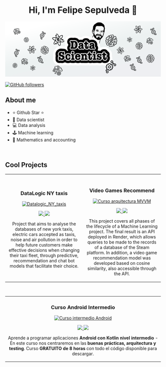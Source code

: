 <div align="center">
<h1 align="center">Hi, I'm Felipe Sepulveda 👋</h1>
</div>
<img src="img\banner22.jpg">

[![GitHub followers](https://img.shields.io/github/followers/arisguimera?style=social)](https://github.com/pipesito1)


## About me

- ⭐ Github Star ⭐ 
- 🤖 Data scientist
- 💻 Data analysis
- 🕹️ Machine learning
- 📗 Mathematics and accounting
<br>

## Cool Projects 
<table>
<tr>
<td width="50%">
<h3 align="center">DataLogic NY taxis</h3>
<div align="center">
<a href="(https://github.com/pipesito1/DataLogic_NY_taxis)" target="_blank"><img src="https://i.imgur.com/7uCBigG.jpg" width="400" alt="Datalogic_NY_taxis"></a>
<p>
<a href="(https://github.com/pipesito1/DataLogic_NY_taxis) target="_blank">
<img src="https://img.shields.io/badge/C%C3%93DIGO-80ffaa?style=for-the-badge&logo=github&logoColor=black">
</a>

<img src="https://img.shields.io/badge/-Youtube-green?style=for-the-badge&color=fbfc40">
</a>
</p>
<p>Project that aims to analyse the databases of new york taxis, electric cars accepted as taxis, noise and air pollution in order to help future customers make effective decisions when changing their taxi fleet, through predictive, recommendation and chat bot models that facilitate their choice.</p>
</div>
                                                                                      
</td>

<td width="50%">
               <br>
<h3 align="center"> Video Games Recommend</h3>
<div align="center">                                       
<a href="(https://github.com/pipesito1/video_games_recommend)" target="_blank"><img src="https://i.imgur.com/7uCBigG.jpg" width="400" alt="Curso arquitectura MVVM"></a>
<br>
<p>
<a href="https://github.com/ArisGuimera/SimpleAndroidMVVM" target="_blank">
<img src="https://img.shields.io/badge/C%C3%93DIGO-80ffaa?style=for-the-badge&logo=github&logoColor=black">
</a>
<a href="https://youtu.be/hhhSMXi0R3E" target="_blank">
<img src="https://img.shields.io/badge/-Youtube-green?style=for-the-badge&color=3fFD7f">
</a>
</p>
</p>This project covers all phases of the lifecycle of a Machine Learning project. The final result is an API deployed in Render, which allows queries to be made to the records of a database of the Steam platform. In addition, a video game recommendation model was developed based on cosine similarity, also accessible through the API.</p>
</div>                                                             
</table>                                                                                 
</div>
<br>

<table>
<tr>
<td width="50%">
<h3 align="center">Curso Android Intermedio</h3>
<div align="center">
<a href="https://github.com/ArisGuimera/Android-Expert-Intermedio" target="_blank"><img src="https://i.imgur.com/V48W0sU.jpg" width="400" alt="Curso intermedio Android"></a>
<p>
<a href="https://github.com/ArisGuimera/Android-Expert-Intermedio" target="_blank">
<img src="https://img.shields.io/badge/CÓDIGO-ff9?style=for-the-badge&logo=github&logoColor=black">
</a>
<a href="https://youtu.be/UaR7GSNACsM" target="_blank">
<img src="https://img.shields.io/badge/-Youtube-green?style=for-the-badge&color=fbfc40">
</a>
</p>
<p>Aprende a programar aplicaciones <strong>Android con Kotlin nivel intermedio</strong> - En este curso nos centraremos en las <strong>buenas prácticas, arquitectura y testing</strong>. Curso <strong>GRATUITO de 8 horas</strong> con todo el código disponible para descargar.</p>
</div> 
<!--
**pipesito1/pipesito1** is a ✨ _special_ ✨ repository because its `README.md` (this file) appears on your GitHub profile.

Here are some ideas to get you started:

- 🔭 I’m currently working on ...
- 🌱 I’m currently learning ...
- 👯 I’m looking to collaborate on ...
- 🤔 I’m looking for help with ...
- 💬 Ask me about ...
- 📫 How to reach me: ...
- 😄 Pronouns: ...
- ⚡ Fun fact: ...
-->
